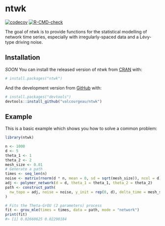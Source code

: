 
<!-- README.md is generated from README.Rmd. Please edit that file -->

# ntwk

<!-- badges: start -->

[![codecov](https://codecov.io/gh/valcourgeau/ntwk/branch/main/graph/badge.svg?token=4MEZZBRBML)](https://codecov.io/gh/valcourgeau/ntwk)
[![R-CMD-check](https://github.com/valcourgeau/ntwk/workflows/R-CMD-check/badge.svg)](https://github.com/valcourgeau/ntwk/actions)
<!-- badges: end -->

The goal of ntwk is to provide functions for the statistical modelling
of network time series, especially with irregularly-spaced data and a
Lévy-type driving noise.

## Installation

*SOON* You can install the released version of ntwk from
[CRAN](https://CRAN.R-project.org) with:

``` r
# install.packages("ntwk")
```

And the development version from
[GitHub](https://github.com/valcourgeau/ntwk) with:

``` r
# install.packages("devtools")
devtools::install_github("valcourgeau/ntwk")
```

## Example

This is a basic example which shows you how to solve a common problem:

``` r
library(ntwk)

n <- 1000
d <- 5
theta_1 <- 1
theta_2 <- 2
mesh_size <- 0.01
# Generate a path
times <- seq_len(n)
noise <- matrix(rnorm(d * n, mean = 0, sd = sqrt(mesh_size)), ncol = d)
adj <- polymer_network(d = d, theta_1 = theta_1, theta_2 = theta_2)
path <- construct_path(
  nw_topo = adj, noise = noise, y_init = rep(0, d), delta_time = mesh_size
)

# Fits the Theta-GrOU (2 parameters) process
fit <- grou_mle(times = times, data = path, mode = "network")
print(fit)
#> [1] 0.02660625 0.02290184
```
